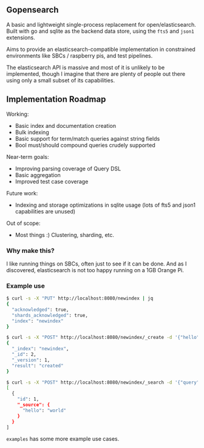 ## Gopensearch

A basic and lightweight single-process replacement for open/elasticsearch. Built with go and sqlite as the backend data store, using the `fts5` and `json1` extensions.  

Aims to provide an elasticsearch-compatible implementation in constrained environments like SBCs / raspberry pis, and test pipelines. 

The elasticsearch API is massive and most of it is unlikely to be implemented, though I imagine that there are plenty of people out there using only a small subset of its capabilities.

## Implementation Roadmap

Working:
* Basic index and documentation creation 
* Bulk indexing
* Basic support for term/match queries against string fields
* Bool must/should compound queries crudely supported

Near-term goals:
* Improving parsing coverage of Query DSL
* Basic aggregation 
* Improved test case coverage

Future work:
* Indexing and storage optimizations in sqlite usage (lots of fts5 and json1 capabilities are unused)

Out of scope:
* Most things :) Clustering, sharding, etc.

### Why make this?

I like running things on SBCs, often just to see if it can be done. And as I discovered, elasticsearch is not too happy running on a 1GB Orange Pi.

### Example use

```bash
$ curl -s -X "PUT" http://localhost:8080/newindex | jq
{
  "acknowledged": true,
  "shards_acknowledged": true,
  "index": "newindex"
}
```


```bash
$ curl -s -X "POST" http://localhost:8080/newindex/_create -d '{"hello": "world"}' | jq
{
  "_index": "newindex",
  "_id": 2,
  "_version": 1,
  "result": "created"
}

```

```bash
$ curl -s -X "POST" http://localhost:8080/newindex/_search -d '{"query": { "term": {"hello": "world"} }' | jq
[
  {
    "id": 1,
    "_source": {
      "hello": "world"
    }
  }
]
```

`examples` has some more example use cases.
